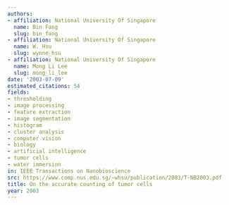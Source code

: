 ```yaml
---
authors:
- affiliation: National University Of Singapore
  name: Bin Fang
  slug: bin_fang
- affiliation: National University Of Singapore
  name: W. Hsu
  slug: wynne_hsu
- affiliation: National University Of Singapore
  name: Mong Li Lee
  slug: mong_li_lee
date: '2003-07-09'
estimated_citations: 54
fields:
- thresholding
- image processing
- feature extraction
- image segmentation
- histogram
- cluster analysis
- computer vision
- biology
- artificial intelligence
- tumor cells
- water immersion
in: IEEE Transactions on Nanobioscience
src: https://www.comp.nus.edu.sg/~whsu/publication/2003/T-NB2003.pdf
title: On the accurate counting of tumor cells
year: 2003
---
```

